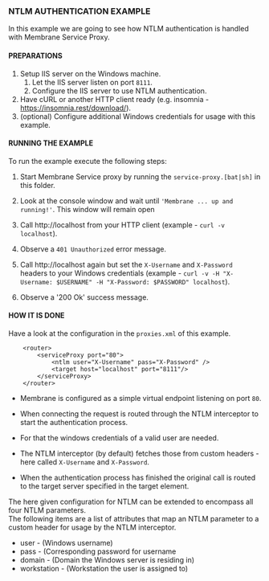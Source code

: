 ### NTLM AUTHENTICATION EXAMPLE

In this example we are going to see how NTLM authentication is handled with Membrane Service Proxy.


#### PREPARATIONS
1. Setup IIS server on the Windows machine.
    1. Let the IIS server listen on port `8111`.
    2. Configure the IIS server to use NTLM authentication.
2. Have cURL or another HTTP client ready (e.g. insomnia - https://insomnia.rest/download/).
3. (optional) Configure additional Windows credentials for usage with this example.


#### RUNNING THE EXAMPLE

To run the example execute the following steps:

1. Start Membrane Service proxy by running the `service-proxy.[bat|sh]` in this folder.
   
2. Look at the console window and wait until `'Membrane ... up and running!'`. This window will remain open
   
3. Call http://localhost from your HTTP client (example - `curl -v localhost`).
   
4. Observe a `401 Unauthorized` error message.
   
5. Call http://localhost again but set the `X-Username` and `X-Password` headers to your Windows credentials (example - `curl -v -H "X-Username: $USERNAME" -H "X-Password: $PASSWORD" localhost`).
   
4. Observe a '200 Ok' success message.



#### HOW IT IS DONE

Have a look at the configuration in the `proxies.xml` of this example.
```
    <router>
		<serviceProxy port="80">
			<ntlm user="X-Username" pass="X-Password" />
			<target host="localhost" port="8111"/>
		</serviceProxy>
	</router>
```
* Membrane is configured as a simple virtual endpoint listening on port `80`.
  
* When connecting the request is routed through the NTLM interceptor to start the authentication process.
  
* For that the windows credentials of a valid user are needed.
  
* The NTLM interceptor (by default) fetches those from custom headers - here called `X-Username` and `X-Password`.
  
* When the authentication process has finished the original call is routed to the target server specified in the target element.

The here given configuration for NTLM can be extended to encompass all four NTLM parameters.  
The following items are a list of attributes that map an NTLM parameter to a custom header for usage by the NTLM interceptor.

* user - (Windows username)
* pass - (Corresponding password for username
* domain - (Domain the Windows server is residing in)
* workstation - (Workstation the user is assigned to)